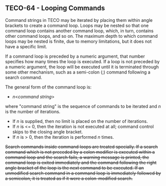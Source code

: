 ## TECO-64 - Looping Commands

Command strings in TECO may be iterated by placing them within angle
brackets to create a command loop. Loops may be nested so that one command
loop contains another command loop, which, in turn, contains other command
loops, and so on. The maximum depth to which command loops may be nested
is finite, due to memory limitations, but it does not have a specific limit.

If a command loop is preceded by a numeric argument, that number specifies
how many times the loop is executed. If a loop is not preceded by a
numeric argument, the loop will be executed until it is terminated
through some other mechanism, such as a semi-colon (;) command
following a search command.

The general form of the command loop is:

- *n*\<*command string*\>

where "command string" is the sequence of commands to be iterated and *n* is
the number of iterations.

- If *n* is supplied, then no limit is placed on the number of iterations.
- If *n* is <= 0, then the iteration is not executed at all; command control skips to the closing angle bracket.
- If *n* is > 0, then the iteration is performed *n* times.

~~Search commands inside command loops are treated specially. If a search
command which is not preceded by a colon modifier is executed within a
command loop and the search fails, a warning message is printed,
the command loop is exited immediately and the command following the
right angle bracket of the loop is the next command to be executed. If
an unmodified search command in a command loop is immediately followed
by a semicolon, it is treated as if it were a colon-modified search.~~
